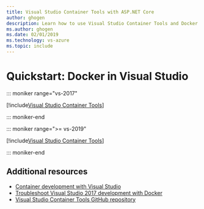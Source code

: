 ```yaml
---
title: Visual Studio Container Tools with ASP.NET Core
author: ghogen
description: Learn how to use Visual Studio Container Tools and Docker for Windows
ms.author: ghogen
ms.date: 02/01/2019
ms.technology: vs-azure
ms.topic: include
---
```

# Quickstart: Docker in Visual Studio

::: moniker range="vs-2017"

[!include[Visual Studio Container Tools](includes/vs-2017/container-tools.md)]

::: moniker-end

::: moniker range=">= vs-2019"

[!include[Visual Studio Container Tools](includes/vs-2019/container-tools.md)]

::: moniker-end

## Additional resources

* [Container development with Visual Studio](/visualstudio/containers)
* [Troubleshoot Visual Studio 2017 development with Docker](troubleshooting-docker-errors.md)
* [Visual Studio Container Tools GitHub repository](https://github.com/Microsoft/DockerTools)

[0]:media/hosting-web-apps-in-docker/vs-acr-provisioning-dialog.png
